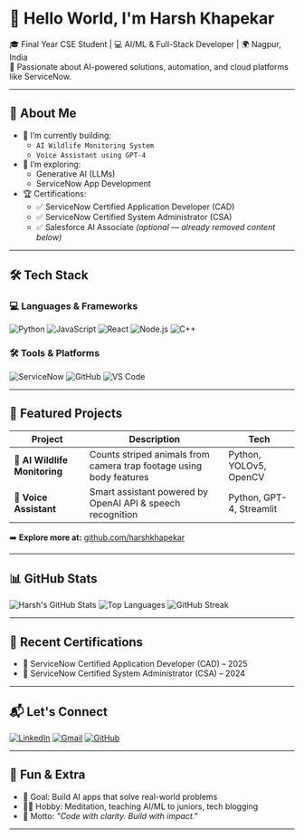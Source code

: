 # 👋 Hello World, I'm Harsh Khapekar

🎓 Final Year CSE Student | 💻 AI/ML & Full-Stack Developer | 🌍 Nagpur, India  
🔬 Passionate about AI-powered solutions, automation, and cloud platforms like ServiceNow.

---

## 🚀 About Me
- 🔭 I’m currently building:
  - `AI Wildlife Monitoring System`
  - `Voice Assistant using GPT-4`
- 🧠 I’m exploring:
  - Generative AI (LLMs)
  - ServiceNow App Development
- 🏆 Certifications:
  - ✅ ServiceNow Certified Application Developer (CAD)
  - ✅ ServiceNow Certified System Administrator (CSA)
  - ✅ Salesforce AI Associate *(optional — already removed content below)*

---

## 🛠️ Tech Stack

### 💻 Languages & Frameworks
![Python](https://img.shields.io/badge/-Python-3776AB?style=flat&logo=python)
![JavaScript](https://img.shields.io/badge/-JavaScript-F7DF1E?style=flat&logo=javascript)
![React](https://img.shields.io/badge/-React-61DAFB?style=flat&logo=react)
![Node.js](https://img.shields.io/badge/-Node.js-339933?style=flat&logo=node.js)
![C++](https://img.shields.io/badge/-C++-00599C?style=flat&logo=cplusplus)

### 🛠️ Tools & Platforms
![ServiceNow](https://img.shields.io/badge/-ServiceNow-00A1E0?style=flat&logo=servicenow)
![GitHub](https://img.shields.io/badge/-GitHub-181717?style=flat&logo=github)
![VS Code](https://img.shields.io/badge/-VSCode-007ACC?style=flat&logo=visual-studio-code)

---

## 📂 Featured Projects

| Project | Description | Tech |
|--------|-------------|------|
| 🐅 **AI Wildlife Monitoring** | Counts striped animals from camera trap footage using body features | Python, YOLOv5, OpenCV |
| 🧠 **Voice Assistant** | Smart assistant powered by OpenAI API & speech recognition | Python, GPT-4, Streamlit |

➡️ **Explore more at:** [github.com/harshkhapekar](https://github.com/harshkhapekar?tab=repositories)

---

## 📊 GitHub Stats

![Harsh's GitHub Stats](https://github-readme-stats.vercel.app/api?username=harshkhapekar&show_icons=true&theme=radical)
![Top Languages](https://github-readme-stats.vercel.app/api/top-langs/?username=harshkhapekar&layout=compact&theme=radical)
![GitHub Streak](https://streak-stats.demolab.com/?user=harshkhapekar&theme=radical)

---

## 🧠 Recent Certifications

- 📜 ServiceNow Certified Application Developer (CAD) – 2025  
- 📜 ServiceNow Certified System Administrator (CSA) – 2024  

---

## 📬 Let's Connect

[![LinkedIn](https://img.shields.io/badge/-LinkedIn-0A66C2?style=flat&logo=linkedin&logoColor=white)](https://linkedin.com/in/your-link)
[![Gmail](https://img.shields.io/badge/-Email-D14836?style=flat&logo=gmail&logoColor=white)](mailto:your@email.com)
[![GitHub](https://img.shields.io/badge/-GitHub-181717?style=flat&logo=github&logoColor=white)](https://github.com/harshkhapekar)

---

## 🧩 Fun & Extra

- 🎯 Goal: Build AI apps that solve real-world problems  
- 🧘‍♂️ Hobby: Meditation, teaching AI/ML to juniors, tech blogging  
- 📌 Motto: _"Code with clarity. Build with impact."_

---
